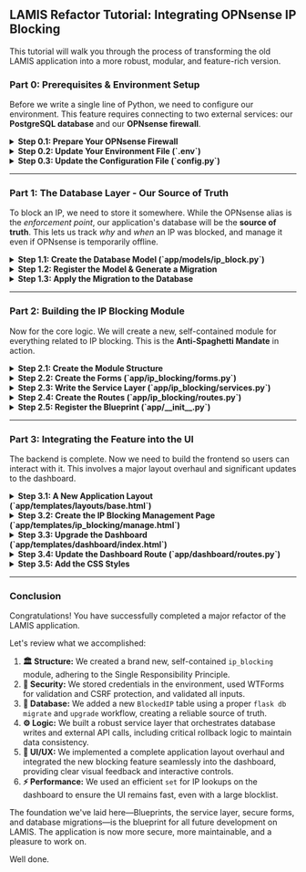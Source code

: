 ## LAMIS Refactor Tutorial: Integrating OPNsense IP Blocking

This tutorial will walk you through the process of transforming the old LAMIS application into a more robust, modular, and feature-rich version.

### Part 0: Prerequisites & Environment Setup

Before we write a single line of Python, we need to configure our environment. This feature requires connecting to two external services: our **PostgreSQL database** and our **OPNsense firewall**.

<details>
<summary><strong>Step 0.1: Prepare Your OPNsense Firewall</strong></summary>

For LAMIS to block IPs, it needs three things from OPNsense:
1.  An API Key and Secret for authentication.
2.  The name of a Firewall Alias where it will store the list of blocked IPs.
3.  The URL to your OPNsense instance.

#### **Getting an API Key and Secret**

1.  Log in to your OPNsense firewall (e.g., `https://192.168.111.1:8443/`).
2.  Navigate to **System &rarr; Access &rarr; Users**.
3.  Find the user you want to generate API keys for (or create a new, dedicated user for LAMIS).
4.  Click the "plus" (+) button under the `API-Keys` section for that user.
5.  OPNsense will generate a new Key and Secret. **Copy these immediately.** The Secret is only shown once.

    *(Here you would include a screenshot of the OPNsense UI showing the API key generation)*
    ![OPNsense API Key Generation](API.png)

#### **Creating a Firewall Alias**

An Alias is just a named list. We will create an Alias of type "Host(s)" that will hold all the IPs we want to block.

1.  In OPNsense, navigate to **Firewall &rarr; Aliases**.
2.  Click the "plus" (+) button to add a new alias.
3.  Configure it as follows:
    *   **Name:** Give it a descriptive name, like `LAMIS_Blocklist`. **You must remember this exact name.**
    *   **Type:** `Host(s)`
    *   **Content:** You can leave this blank for now. LAMIS will populate it.
    *   **Description:** "IPs blocked by the LAMIS application."
4.  Save and Apply changes.

#### **Create a Firewall Rule (NANTI AJA NANTI KEBLOCK KITA SEMUA TAPI READ TO UNDERSTAND)**

Finally, you need a firewall rule that uses this alias to actually block traffic. A common place to put this is on your WAN interface.

1.  Navigate to **Firewall &rarr; Rules &rarr; WAN**.
2.  Create a new rule:
    *   **Action:** `Block`
    *   **Interface:** `WAN`
    *   **Direction:** `in`
    *   **Source:** Choose your new alias (`LAMIS_Blocklist`) from the list.
    *   **Destination:** `Any`
    *   **Description:** "Block incoming traffic from LAMIS blocklist".
3.  Save and Apply changes. Make sure this rule is positioned correctly in your ruleset (usually near the top).

</details>

<details>
<summary><strong>Step 0.2: Update Your Environment File (`.env`)</strong></summary>

Now that you have your OPNsense credentials, you must store them securely as environment variables. **Never hardcode secrets in your code.**

Open your `.env` file and add the new variables for OPNsense.

```dotenv
# .env

# --- Existing Variables ---
SECRET_KEY='this-is-a-secret-please-change-it'
DATABASE_URL='postgresql://postgres:password@localhost:5432/orm_db'
ENCRYPTION_KEY='A7tR3tgrehdheqAYbjR-Ij1fw_a68OSdcSIk1eIxwtc='

# --- NEW: OPNsense Firewall Integration ---
# The base URL of your OPNsense firewall
OPNSENSE_URL='https://192.168.111.1:8443'

# The API Key generated in OPNsense (System -> Access -> Users -> API Keys)
OPNSENSE_API_KEY='YOUR_API_KEY_HERE'

# The API Secret corresponding to the key
OPNSENSE_API_SECRET='YOUR_API_SECRET_HERE'

# The EXACT name of the IP Alias you created in OPNsense to hold the blocked IPs
OPNSENSE_ALIAS_NAME='LAMIS_Blocklist'
```

**Why do we do this?**
The `.env` file is typically included in your project's `.gitignore` file, meaning it's never committed to version control. This prevents your secret keys from being exposed in your repository. The `python-dotenv` library loads these variables into the application's environment at runtime, where our `config.py` can access them.

</details>

<details>
<summary><strong>Step 0.3: Update the Configuration File (`config.py`)</strong></summary>

Next, we need to teach our Flask application how to read these new variables from the environment.

Update `config.py` to load the OPNsense settings.

```python
# config.py

import os
from dotenv import load_dotenv

basedir = os.path.abspath(os.path.dirname(__name__))
load_dotenv(os.path.join(basedir, ".env"))


class Config:
    """
    Application configuration class.
    Loads settings from environment variables for security and flexibility.
    """

    # Flask Core
    SECRET_KEY = os.environ.get("SECRET_KEY")

    # Database
    SQLALCHEMY_DATABASE_URI = os.environ.get("DATABASE_URL")
    SQLALCHEMY_TRACK_MODIFICATIONS = False

    # Credential Encryption
    ENCRYPTION_KEY = os.environ.get("ENCRYPTION_KEY")

    # --- NEW: OPNsense Firewall Integration ---
    OPNSENSE_URL = os.environ.get("OPNSENSE_URL")
    OPNSENSE_API_KEY = os.environ.get("OPNSENSE_API_KEY")
    OPNSENSE_API_SECRET = os.environ.get("OPNSENSE_API_SECRET")
    OPNSENSE_ALIAS_NAME = os.environ.get("OPNSENSE_ALIAS_NAME")

```

**Explanation:**
*   `os.environ.get("VAR_NAME")`: This is the standard Python way to access an environment variable. Using `.get()` is safer than `[]` because it returns `None` if the variable isn't found, preventing a crash.
*   By adding these here, any part of our Flask application can access them via `current_app.config['OPNSENSE_URL']`. This centralizes configuration management.

</details>

***

### Part 1: The Database Layer - Our Source of Truth

To block an IP, we need to store it somewhere. While the OPNsense alias is the *enforcement point*, our application's database will be the **source of truth**. This lets us track *why* and *when* an IP was blocked, and manage it even if OPNsense is temporarily offline.

<details>
<summary><strong>Step 1.1: Create the Database Model (`app/models/ip_block.py`)</strong></summary>

A "model" is a Python class that represents a table in our database. We'll use SQLAlchemy to define the structure of our new `blocked_ips` table.

Create a new file: `app/models/ip_block.py`

```python
# app/models/ip_block.py

from datetime import datetime
from typing import Optional

from app.models import db


class BlockedIP(db.Model):
    """
    Represents a single IP address that has been blocked.
    This table is the application's source of truth for blocked entities.
    """

    __tablename__ = "blocked_ips"

    id = db.Column(db.Integer, primary_key=True)
    ip_address = db.Column(db.String(45), unique=True, nullable=False, index=True)
    reason = db.Column(db.String(255), nullable=True)
    blocked_at = db.Column(db.DateTime, nullable=False, default=datetime.utcnow)
    # user_id = db.Column(db.Integer, db.ForeignKey('users.id'), nullable=False)
    # blocked_by = db.relationship('User')

    def __repr__(self) -> str:
        return f"<BlockedIP {self.ip_address}>"

    @staticmethod
    def is_blocked(ip_address: str) -> bool:
        """
        A quick, efficient check to see if an IP address exists in the table.
        """
        return db.session.query(
            BlockedIP.query.filter_by(ip_address=ip_address).exists()
        ).scalar()

```

**Code Explanation:**
*   `class BlockedIP(db.Model)`: This class inherits from `db.Model`, which is the base class for all models in Flask-SQLAlchemy.
*   `__tablename__ = "blocked_ips"`: Explicitly names the table in our database.
*   `db.Column(...)`: Each attribute of this type defines a column in the table.
    *   `db.Integer, primary_key=True`: The unique ID for each row.
    *   `db.String(45)`: A string column. We use 45 characters to accommodate IPv6 addresses.
    *   `unique=True`: Enforces that no two rows can have the same IP address.
    *   `index=True`: Tells the database to create an index on this column, making lookups by IP address much faster.
    *   `db.DateTime, default=datetime.utcnow`: Stores the timestamp of when the block occurred. `default=datetime.utcnow` automatically sets the current time.
*   `@staticmethod`: This decorator means the `is_blocked` method belongs to the class itself, not an instance of the class. You can call it directly: `BlockedIP.is_blocked("1.2.3.4")`.
*   `.exists()`.`scalar()`: This is a highly efficient way to check for existence. Instead of fetching the whole row, it asks the database for a simple True/False, which is much faster.

</details>

<details>
<summary><strong>Step 1.2: Register the Model & Generate a Migration</strong></summary>

Flask-Migrate, our database version control tool, needs to know that this new model exists.

#### **Register the Model**
First, import the new model in `app/__init__.py`. This ensures it's registered with SQLAlchemy when the app starts.

```python
# app/__init__.py
# ... (other imports)
from app.models.wazuh import WazuhManager

# NEW: Import the new BlockedIP model so Flask-Migrate can see it
from app.models.ip_block import BlockedIP
import logging
# ... (rest of the file)
```

#### **Generate the Migration Script**
Now, we can ask Flask-Migrate to compare our models with the current database state and generate a script to bridge the gap.

In your terminal, run:
```bash
flask db migrate -m "Add BlockedIP table"
```

This command will create a new file in `migrations/versions/`. It will have a name like `3efc8f9f0385_add_blockedip_table.py`. This file contains the Python code to create our new table.

```python
# migrations/versions/3efc8f9f0385_add_blockedip_table.py

"""Add BlockedIP table

Revision ID: 3efc8f9f0385
Revises: 427d82c6e0ac # This points to the previous migration
Create Date: 2025-07-11 09:11:04.702232

"""
from alembic import op
import sqlalchemy as sa


# revision identifiers, used by Alembic.
revision = '3efc8f9f0385'
down_revision = '427d82c6e0ac'
branch_labels = None
depends_on = None


def upgrade():
    # This function defines what happens when we 'upgrade' the database
    op.create_table('blocked_ips',
        sa.Column('id', sa.Integer(), nullable=False),
        sa.Column('ip_address', sa.String(length=45), nullable=False),
        sa.Column('reason', sa.String(length=255), nullable=True),
        sa.Column('blocked_at', sa.DateTime(), nullable=False),
        sa.PrimaryKeyConstraint('id')
    )
    with op.batch_alter_table('blocked_ips', schema=None) as batch_op:
        batch_op.create_index(batch_op.f('ix_blocked_ips_ip_address'), ['ip_address'], unique=True)


def downgrade():
    # This function defines the reverse operation, to 'downgrade' the database
    with op.batch_alter_table('blocked_ips', schema=None) as batch_op:
        batch_op.drop_index(batch_op.f('ix_blocked_ips_ip_address'))

    op.drop_table('blocked_ips')
```
**Why do we need migrations?**
They provide a clear, version-controlled history of your database schema. Anyone on the team can check out the code, run the migrations, and have an identical database structure. It's repeatable and reliable.

</details>

<details>
<summary><strong>Step 1.3: Apply the Migration to the Database</strong></summary>

The previous step only created the *script*. This step will execute that script against your database.

In your terminal, run:
```bash
flask db upgrade
```

You should see output indicating that the migration is being applied. Now, if you inspect your PostgreSQL database, you will see the new `blocked_ips` table!

</details>

***

### Part 2: Building the IP Blocking Module

Now for the core logic. We will create a new, self-contained module for everything related to IP blocking. This is the **Anti-Spaghetti Mandate** in action.

<details>
<summary><strong>Step 2.1: Create the Module Structure</strong></summary>

Create a new directory `app/ip_blocking/`. Inside it, create four empty files:
```
app/
└── ip_blocking/
    ├── __init__.py         # Makes this a Python package
    ├── forms.py            # For our WTForms
    ├── routes.py           # For our Flask routes/endpoints
    └── services.py         # For our business logic
```

</details>

<details>
<summary><strong>Step 2.2: Create the Forms (`app/ip_blocking/forms.py`)</strong></summary>

Forms are our first line of defense. They provide server-side validation and CSRF (Cross-Site Request Forgery) protection automatically.

Populate `app/ip_blocking/forms.py`:
```python
# app/ip_blocking/forms.py

from flask_wtf import FlaskForm
from wtforms import StringField, HiddenField, SubmitField
from wtforms.validators import DataRequired, IPAddress


class BlockIPForm(FlaskForm):
    """Form for the action of blocking an IP."""

    ip_address = HiddenField("IP Address", validators=[DataRequired(), IPAddress()])
    reason = HiddenField("Reason")
    submit = SubmitField("Block IP")


class UnblockIPForm(FlaskForm):
    """Form for the action of unblocking an IP."""

    ip_address = HiddenField("IP Address", validators=[DataRequired(), IPAddress()])
    submit = SubmitField("Unblock")
```

**Code Explanation:**
*   `HiddenField`: We use hidden fields because the user won't be typing the IP address into a text box. Instead, they'll click a "Block" button next to an alert. We will use JavaScript to populate these hidden fields before submitting the form.
*   `validators`: This is the crucial part.
    *   `DataRequired()`: Ensures the field is not empty.
    *   `IPAddress()`: A built-in validator that ensures the submitted value is a valid IPv4 or IPv6 address. This prevents us from trying to block invalid data.

</details>

<details>
<summary><strong>Step 2.3: Write the Service Layer (`app/ip_blocking/services.py`)</strong></summary>

This is the brain of our new feature. The "service layer" contains all the business logic, separate from the web routes. This makes the logic reusable and easier to test.

Populate `app/ip_blocking/services.py`:
```python
# app/ip_blocking/services.py

import ipaddress
import requests
from typing import List, Tuple, Optional

from flask import current_app
from sqlalchemy.exc import IntegrityError

from app.models import db
from app.models.ip_block import BlockedIP


def get_all_blocked_ips():
    """Fetches all blocked IPs from the database, ordered by most recent."""
    return BlockedIP.query.order_by(BlockedIP.blocked_at.desc())


def get_blocked_ips_as_set() -> set:
    """
    Fetches all blocked IP addresses as a set for efficient lookups.
    This is much faster than querying the DB repeatedly in a loop.
    """
    ips = db.session.query(BlockedIP.ip_address).all()
    return {ip[0] for ip in ips}


def block_ip(ip_to_block: str, reason: str) -> Tuple[bool, str]:
    """
    Main service function to block an IP address.
    Orchestrates validation, database insertion, and the firewall API call.
    """
    # 1. 🔐 Security: Validate the input is a valid IP address.
    try:
        ipaddress.ip_address(ip_to_block)
    except ValueError:
        msg = f"Invalid IP address format: {ip_to_block}"
        current_app.logger.warning(msg)
        return False, msg

    # 2. 🏛️ Logic: Check if already blocked to avoid duplicate work.
    if BlockedIP.is_blocked(ip_to_block):
        msg = f"IP address {ip_to_block} is already in the blocklist."
        current_app.logger.info(msg)
        return True, msg

    # 3. 💾 Database: Add to our local database first.
    new_block = BlockedIP(ip_address=ip_to_block, reason=reason)
    db.session.add(new_block)
    try:
        db.session.commit()
    except IntegrityError:
        db.session.rollback()
        msg = f"IP address {ip_to_block} was already in the blocklist (race condition)."
        return True, msg
    except Exception as e:
        db.session.rollback()
        msg = f"Database error while blocking {ip_to_block}: {e}"
        return False, msg

    # 4. 🔥 Firewall: Update the OPNsense alias.
    success, message = _update_opnsense_alias()
    if not success:
        # If the firewall update fails, we must roll back the database change
        current_app.logger.error(f"Rolling back database entry for {ip_to_block}.")
        db.session.delete(new_block)
        db.session.commit()
        return False, message

    return True, f"Successfully blocked {ip_to_block} and updated firewall."


def unblock_ip(ip_to_unblock: str) -> Tuple[bool, str]:
    """Main service function to unblock an IP address."""
    record = BlockedIP.query.filter_by(ip_address=ip_to_unblock).first()
    if not record:
        msg = f"IP address {ip_to_unblock} is not in the blocklist."
        return False, msg

    # Delete from our DB first.
    db.session.delete(record)
    db.session.commit()

    # Update OPNsense.
    success, message = _update_opnsense_alias()
    if not success:
        # This is a problem state: IP is unblocked in LAMIS but not on the firewall.
        current_app.logger.error(f"Firewall update failed after unblocking {ip_to_unblock}.")
        return False, f"{message}. The IP is unblocked in LAMIS, but the firewall update failed."

    return True, f"Successfully unblocked {ip_to_unblock}."


def _get_alias_uuid(alias_name: str, auth: tuple, base_url: str) -> Optional[str]:
    """Fetches the UUID of an alias by its name."""
    try:
        response = requests.get(f"{base_url}/api/firewall/alias/get", auth=auth, verify=False, timeout=10)
        response.raise_for_status()
        aliases = response.json().get("alias", {}).get("aliases", {}).get("alias", {})
        for uuid, details in aliases.items():
            if details.get("name") == alias_name:
                return uuid
        return None
    except requests.exceptions.RequestException as e:
        current_app.logger.error(f"Error fetching alias UUID: {e}")
        return None


def _update_opnsense_alias() -> Tuple[bool, str]:
    """
    Private helper to communicate with the OPNsense API.
    It updates a pre-defined alias with the full list of blocked IPs.
    """
    config = current_app.config
    base_url, api_key, api_secret, alias_name = (
        config.get("OPNSENSE_URL"),
        config.get("OPNSENSE_API_KEY"),
        config.get("OPNSENSE_API_SECRET"),
        config.get("OPNSENSE_ALIAS_NAME"),
    )

    if not all([base_url, api_key, api_secret, alias_name]):
        msg = "OPNsense configuration is incomplete in .env file."
        return False, msg

    auth = (api_key, api_secret)
    alias_uuid = _get_alias_uuid(alias_name, auth, base_url)
    if not alias_uuid:
        msg = f"Could not find UUID for alias '{alias_name}'."
        return False, msg

    content = "\n".join(get_blocked_ips_as_set())
    api_url = f"{base_url}/api/firewall/alias/setItem/{alias_uuid}"
    payload = {"alias": {"content": content, "enabled": "1", "name": alias_name}}

    try:
        response = requests.post(api_url, auth=auth, json=payload, verify=False, timeout=10)
        response.raise_for_status()
        if response.json().get("result") == "saved":
            reconfigure_url = f"{base_url}/api/firewall/alias/reconfigure"
            reconfigure_response = requests.post(reconfigure_url, auth=auth, json={}, verify=False, timeout=15)
            reconfigure_response.raise_for_status()
            if reconfigure_response.json().get("status") == "ok":
                return True, "Firewall alias updated successfully."
            else:
                return False, "Failed to apply changes on OPNsense."
        else:
            return False, f"OPNsense API reported failure: {response.text}"
    except requests.exceptions.RequestException as e:
        msg = f"Network error communicating with OPNsense: {e}"
        return False, msg
```
*Note: I have simplified the code slightly from the `after.txt` version for clarity in this tutorial, removing some redundant logging and payload fields. The core logic is identical.*

**Code Explanation:**
*   `get_blocked_ips_as_set()`: This is a performance optimization. Checking `ip in my_set` is vastly faster than `ip in my_list`, especially for large lists. The dashboard will use this for quick UI checks. The `{ip[0] for ip in ips}` is a "set comprehension," a concise way to build a set.
*   `block_ip()`: This is our transaction script.
    1.  It validates the IP with the `ipaddress` library. This is a redundant check (WTForms already did it), but it's good practice for service layers to be self-contained and not trust their inputs.
    2.  It adds the IP to our database.
    3.  It calls `_update_opnsense_alias()` to sync the change to the firewall.
    4.  **CRITICAL**: If the firewall update fails, it *rolls back* the database change (`db.session.delete(new_block)`). This keeps our application state consistent with the firewall state.
*   `_update_opnsense_alias()`: This is the I/O heavy function.
    1.  It fetches all necessary config from `current_app.config`.
    2.  It calls a helper `_get_alias_uuid` to find the unique ID for our alias by its name. APIs often work with UUIDs, not names.
    3.  It fetches the *entire* list of blocked IPs from our database and joins them with newlines (`\n`). OPNsense expects the full list every time.
    4.  It makes two API calls: one to `setItem` to update the alias content, and a second to `reconfigure` to apply the changes.

</details>

<details>
<summary><strong>Step 2.4: Create the Routes (`app/ip_blocking/routes.py`)</strong></summary>

Routes are the "glue" that connect incoming web requests to our service logic. They should be "thin," meaning they do minimal work themselves and delegate the heavy lifting to the service layer.

Populate `app/ip_blocking/routes.py`:
```python
# app/ip_blocking/routes.py

from flask import (
    Blueprint, render_template, flash, redirect, url_for, request
)
from flask_login import login_required

from app.ip_blocking.forms import BlockIPForm, UnblockIPForm
from app.ip_blocking.services import (
    get_all_blocked_ips, block_ip, unblock_ip
)

bp = Blueprint("ip_blocking", __name__, url_prefix="/blocking")


@bp.route("/")
@login_required
def manage():
    """Displays the main IP blocking management page."""
    page = request.args.get("page", 1, type=int)
    blocked_ips_paginated = get_all_blocked_ips().paginate(
        page=page, per_page=20, error_out=False
    )
    unblock_form = UnblockIPForm()
    return render_template(
        "ip_blocking/manage.html",
        pagination=blocked_ips_paginated,
        unblock_form=unblock_form,
    )


@bp.route("/block", methods=["POST"])
@login_required
def block():
    """Handles the POST request to block an IP."""
    form = BlockIPForm()
    if form.validate_on_submit():
        success, message = block_ip(
            ip_to_block=form.ip_address.data,
            reason=form.reason.data
        )
        if success:
            flash(message, "success")
        else:
            flash(message, "danger")
    else:
        flash(f"Invalid data received for blocking request. Errors: {form.errors}", "danger")
    
    return redirect(request.referrer or url_for("dashboard.index"))


@bp.route("/unblock", methods=["POST"])
@login_required
def unblock():
    """Handles the POST request to unblock an IP."""
    form = UnblockIPForm()
    if form.validate_on_submit():
        success, message = unblock_ip(ip_to_unblock=form.ip_address.data)
        if success:
            flash(message, "success")
        else:
            flash(message, "danger")
    else:
        flash(f"Invalid data received for unblocking request. Errors: {form.errors}", "danger")

    return redirect(url_for("ip_blocking.manage"))
```
**Code Explanation:**
*   `bp = Blueprint(...)`: We define a Blueprint. All routes here will be prefixed with `/blocking`.
*   `@login_required`: A decorator from Flask-Login that ensures only authenticated users can access these routes.
*   `manage()`: This route handles the main management page. It gets the list of blocked IPs from the service and uses `.paginate()` to prepare the data for display across multiple pages.
*   `block()` and `unblock()`: These routes only accept `POST` requests, which is a security best practice for actions that change data.
    *   `form = BlockIPForm()`: It instantiates the form. Flask-WTF automatically populates it with the submitted data.
    *   `form.validate_on_submit()`: This is magic. It checks if the request is a `POST` and if all the validators on the form fields pass. It also checks the CSRF token.
    *   `flash(message, category)`: This stores a message that will be displayed to the user on the next page they visit. It's how we provide feedback like "IP blocked successfully."
    *   `redirect(request.referrer ...)`: This sends the user back to the page they came from (e.g., the dashboard), which is a great user experience.

</details>

<details>
<summary><strong>Step 2.5: Register the Blueprint (`app/__init__.py`)</strong></summary>

Finally, we tell our main application factory that this new blueprint exists.

Update `app/__init__.py`:
```python
# app/__init__.py

# ... (at the top with other imports)
from app.models.ip_block import BlockedIP
import logging

login_manager = LoginManager()
migrate = Migrate()


def create_app(config_class=Config):
    app = Flask(__name__)
    app.config.from_object(config_class)
    # ... (db, migrate, login_manager inits)

    with app.app_context():
        from .auth import routes as auth_routes
        from .dashboard import routes as dashboard_routes
        from .alerts import routes as alert_routes
        from .managers import routes as manager_routes

        # NEW: Import and register the ip_blocking blueprint
        from .ip_blocking import routes as ip_blocking_routes

        app.register_blueprint(auth_routes.bp)
        app.register_blueprint(dashboard_routes.bp)
        app.register_blueprint(alert_routes.bp)
        app.register_blueprint(manager_routes.bp)
        app.register_blueprint(ip_blocking_routes.bp)

        # ... (rest of the file)
```
Now, Flask is aware of the `/blocking` URLs and will direct requests to our new `ip_blocking/routes.py` file.

</details>

***

### Part 3: Integrating the Feature into the UI

The backend is complete. Now we need to build the frontend so users can interact with it. This involves a major layout overhaul and significant updates to the dashboard.

<details>
<summary><strong>Step 3.1: A New Application Layout (`app/templates/layouts/base.html`)</strong></summary>

A good application needs a consistent and professional layout. We are moving from a very basic page to a modern sidebar-based design.

First, **delete the old `app/templates/layouts/base.html`** and replace it with this new content:

```html
<!-- app/templates/layouts/base.html -->
<!DOCTYPE html>
<html lang="en">
<head>
    <meta charset="UTF-8">
    <meta name="viewport" content="width=device-width, initial-scale=1.0">
    <title>{% block page_title %}LAMIS Dashboard{% endblock %}</title>
    <!-- Icon Library -->
    <link rel="stylesheet" href="https://cdn-uicons.flaticon.com/2.6.0/uicons-solid-rounded/css/uicons-solid-rounded.css">
    <link rel="stylesheet" href="https://cdn-uicons.flaticon.com/2.6.0/uicons-bold-rounded/css/uicons-bold-rounded.css">
    
    <!-- Core and Component Stylesheets -->
    <link rel="stylesheet" href="{{ url_for('static', filename='css/style.css') }}">
    <link rel="stylesheet" href="{{ url_for('static', filename='css/layout.css') }}">
    <link rel="stylesheet" href="{{ url_for('static', filename='css/dashboard.css') }}">
    <link rel="stylesheet" href="{{ url_for('static', filename='css/manager.css') }}">
</head>
<body>
    <div class="app-wrapper">
        <aside class="sidebar">
            <div class="sidebar-header">
                <i class="fi fi-sr-shield-check logo-icon"></i>
                <div class="logo-text">
                    <h1>LAMIS</h1>
                    <p>Log Analysis & Monitoring</p>
                </div>
            </div>

            <nav class="sidebar-nav">
                <ul>
                    <li>
                        <a href="{{ url_for('dashboard.index') }}" class="{{ 'active' if request.blueprint == 'dashboard' else '' }}">
                            <i class="fi fi-sr-dashboard nav-icon"></i> Dashboard
                        </a>
                    </li>
                    <li>
                        <a href="{{ url_for('ip_blocking.manage') }}" class="{{ 'active' if request.blueprint == 'ip_blocking' else '' }}">
                            <i class="fi fi-sr-lock nav-icon"></i> IP Blocking
                        </a>
                    </li>
                    <li>
                        <a href="{{ url_for('managers.manage') }}" class="{{ 'active' if request.blueprint == 'managers' else '' }}">
                            <i class="fi fi-sr-database nav-icon"></i> Manage Indexers
                        </a>
                    </li>
                </ul>
            </nav>

            <div class="sidebar-footer">
                <a href="{{ url_for('auth.logout') }}">
                    <i class="fi fi-sr-exit nav-icon"></i> Sign Out
                </a>
            </div>
        </aside>

        <main class="main-content">
            <div class="content-container">
                {% block content %}{% endblock %}
            </div>
        </main>
    </div>
    {% block scripts %}{% endblock %}
</body>
</html>
```
**Code Explanation:**
*   `{% extends "layouts/base.html" %}`: All other pages will now inherit this structure.
*   `{% block content %}{% endblock %}`: This is the placeholder where the content of child templates will be injected.
*   `{% block scripts %}{% endblock %}`: A new block for page-specific JavaScript.
*   `url_for('static', filename='...')`: The correct way to link to CSS/JS files.
*   `class="{{ 'active' if request.blueprint == '...' else '' }}"`: This is clever Jinja2 logic. It checks which blueprint the current page belongs to and adds the `active` class to the corresponding sidebar link, highlighting it for the user.
*   We've added a new navigation link for "IP Blocking" that points to `ip_blocking.manage`.

</details>

<details>
<summary><strong>Step 3.2: Create the IP Blocking Management Page (`app/templates/ip_blocking/manage.html`)</strong></summary>

This is the UI for the `manage` route we created earlier. It will list all blocked IPs and allow unblocking.

Create the new file `app/templates/ip_blocking/manage.html`:

```html
<!-- app/templates/ip_blocking/manage.html -->
{% extends "layouts/base.html" %}

{% block page_title %}IP Blocking Management{% endblock %}

{% block content %}
    <div class="page-header">
        <h1><i class="fi fi-sr-lock"></i> IP Blocking Management</h1>
        <p>View all IPs currently being blocked by LAMIS via the OPNsense firewall.</p>
    </div>

    <div class="flash-messages">
        {% with messages = get_flashed_messages(with_categories=true) %}
            {% if messages %}
                {% for category, message in messages %}
                    <div class="alert-{{ category }}">{{ message }}</div>
                {% endfor %}
            {% endif %}
        {% endwith %}
    </div>

    <div class="card">
        <div class="table-container">
            <table>
                <thead>
                    <tr>
                        <th>IP Address</th>
                        <th>Reason for Block</th>
                        <th>Blocked At (UTC)</th>
                        <th>Actions</th>
                    </tr>
                </thead>
                <tbody>
                    {% if pagination.items %}
                        {% for ip in pagination.items %}
                        <tr>
                            <td><code class="ip-address">{{ ip.ip_address }}</code></td>
                            <td>{{ ip.reason or 'N/A' }}</td>
                            <td>{{ ip.blocked_at.strftime('%Y-%m-%d %H:%M:%S') }}</td>
                            <td>
                                <form action="{{ url_for('ip_blocking.unblock') }}" method="post" class="unblock-form">
                                    {{ unblock_form.hidden_tag() }}
                                    {{ unblock_form.ip_address }}
                                    <button type="submit" class="btn btn-unblock" data-ip="{{ ip.ip_address }}">Unblock</button>
                                </form>
                            </td>
                        </tr>
                        {% endfor %}
                    {% else %}
                        <tr>
                            <td colspan="4" class="empty-state">
                                <i class="fi fi-br-shield-check"></i>
                                <p>No IPs are currently blocked.</p>
                            </td>
                        </tr>
                    {% endif %}
                </tbody>
            </table>
        </div>
        
        {% if pagination.pages > 1 %}
        <div class="pagination">
            <a href="{{ url_for('ip_blocking.manage', page=pagination.prev_num) if pagination.has_prev else '#' }}" class="btn-page {% if not pagination.has_prev %}disabled{% endif %}">« Previous</a>
            <span class="page-info">Page {{ pagination.page }} of {{ pagination.pages }}</span>
            <a href="{{ url_for('ip_blocking.manage', page=pagination.next_num) if pagination.has_next else '#' }}" class="btn-page {% if not pagination.has_next %}disabled{% endif %}">Next »</a>
        </div>
        {% endif %}
    </div>
{% endblock %}

{% block scripts %}
<script>
document.addEventListener('DOMContentLoaded', function() {
    const unblockForms = document.querySelectorAll('.unblock-form');
    unblockForms.forEach(form => {
        form.addEventListener('submit', function(event) {
            const button = event.target.querySelector('.btn-unblock');
            const ip = button.dataset.ip;
            event.target.querySelector('input[name="ip_address"]').value = ip;
        });
    });
});
</script>
{% endblock %}
```
**Code Explanation:**
*   `pagination.items`: We loop through the items for the current page provided by the pagination object from our route.
*   `unblock_form.hidden_tag()`: Renders the CSRF token, crucial for security.
*   `data-ip="{{ ip.ip_address }}"`: We store the IP address in a `data-*` attribute on the button itself.
*   **JavaScript Block**: This is a key pattern. When a form is submitted, the script intercepts it, reads the `data-ip` from the button that was clicked, and sets the value of the hidden `ip_address` input field. This is how we pass the correct IP to the backend.

</details>

<details>
<summary><strong>Step 3.3: Upgrade the Dashboard (`app/templates/dashboard/index.html`)</strong></summary>

This is where the magic happens for the user. We will modify the dashboard to show block buttons and status.

Replace the content of `app/templates/dashboard/index.html` with the following:

```html
{% extends "layouts/base.html" %}

{% block page_title %}Dashboard{% endblock %}

{% block content %}
    <header class="page-header">
        <h1><i class="fi fi-sr-dashboard"></i> LAMIS Dashboard</h1>
        <p class="tagline">Log Analysis and Monitoring System - Monitor and manage your security status</p>
    </header>

    {% with messages = get_flashed_messages(with_categories=true) %}
        {% if messages %}
            {% for category, message in messages %}
                <div class="alert-{{ category }}">
                    {{ message }} 
                    {% if 'Connection Error' in message %}
                        <a href="{{ url_for('managers.manage') }}">Review configuration.</a>
                    {% endif %}
                </div>
            {% endfor %}
        {% endif %}
    {% endwith %}

    <div class="stats-grid">
        {% set connected_managers = manager_statuses|selectattr(1, 'equalto', True)|list %}
        {% set total_managers = manager_statuses|length %}
        
        <div class="card stat-card">
            <h3>System Status</h3>
            {% if total_managers > 0 and connected_managers|length == total_managers %}
                <div class="value status-protected">Protected</div>
            {% else %}
                <div class="value status-error">Error</div>
            {% endif %}
            <div class="meta">{{ connected_managers|length }} of {{ total_managers }} systems operational</div>
        </div>

        <div class="card stat-card">
            <h3>Blocked IPs</h3>
            <div class="value">{{ blocked_ips_set|length }}</div>
            <div class="meta">Total IPs in blocklist</div>
        </div>
        <div class="card stat-card">
            <h3>Recent Alerts</h3>
            <div class="value">{{ alerts|length }}</div>
            <div class="meta">In the last fetch</div>
        </div>
    </div>

    <div class="activity-feed">
        <div class="activity-header">
            <h2><i class="fi fi-br-time-past"></i> Recent Activity</h2>
            <span class="activity-count">{{ alerts|length }} recent alerts</span>
        </div>
        {% if alerts %}
            <div class="activity-list">
                {% for alert in alerts %}
                    {% set src_ip = alert._source.data.srcip if alert._source.data and 'srcip' in alert._source.data else None %}
                    {% set is_blocked = src_ip and src_ip in blocked_ips_set %}

                    <div class="activity-item-wrapper">
                        <a href="{{ url_for('alerts.detail', manager_id=alert._source_manager_id, index_name=alert._index, alert_id=alert._id) }}" class="activity-link">
                            <div class="activity-item {% if is_blocked %}is-blocked{% endif %}">
                                <!-- ... (activity item content) ... -->
                                <div class="activity-content">
                                    <div class="activity-title">{{ alert._source.rule.description }}</div>
                                    <div class="activity-meta">
                                        <!-- ... (other meta items) ... -->
                                        {% if src_ip %}
                                        <span class="meta-item ip-address">
                                            <i class="fi fi-br-network-cloud"></i>
                                            {{ src_ip }}
                                            {% if is_blocked %}
                                                <i class="fi fi-sr-ban blocked-icon" title="This IP is blocked"></i>
                                            {% endif %}
                                        </span>
                                        {% endif %}
                                    </div>
                                </div>
                                <!-- ... (arrow icon) ... -->
                            </div>
                        </a>
                        {% if src_ip and not is_blocked %}
                        <div class="activity-actions">
                            <form action="{{ url_for('ip_blocking.block') }}" method="post" class="block-form">
                                {{ block_form.hidden_tag() }}
                                {{ block_form.ip_address }}
                                {{ block_form.reason }}
                                <button type="submit" class="btn-block" data-ip="{{ src_ip }}" data-reason="{{ alert._source.rule.description }}">
                                    <i class="fi fi-sr-lock"></i> Block IP
                                </button>
                            </form>
                        </div>
                        {% endif %}
                    </div>
                {% endfor %}
            </div>
        {% else %}
            <!-- ... (empty state) ... -->
        {% endif %}
    </div>
{% endblock %}

{% block scripts %}
<script>
document.addEventListener('DOMContentLoaded', function() {
    const blockForms = document.querySelectorAll('.block-form');
    blockForms.forEach(form => {
        form.addEventListener('submit', function(event) {
            const button = event.target.querySelector('.btn-block');
            const ip = button.dataset.ip;
            const reason = button.dataset.reason;
            event.target.querySelector('input[name="ip_address"]').value = ip;
            event.target.querySelector('input[name="reason"]').value = reason;
        });
    });
});
</script>
{% endblock %}
```
**Code Explanation:**
*   `{% set src_ip = ... %}`: We safely extract the source IP from the alert data. Not all alerts have a `srcip`.
*   `{% set is_blocked = src_ip and src_ip in blocked_ips_set %}`: This is the performance-critical check. Because `blocked_ips_set` is a Python set, this lookup is extremely fast, even with thousands of blocked IPs.
*   `{% if is_blocked %}is-blocked{% endif %}`: We conditionally add a CSS class to visually highlight alerts from already-blocked IPs.
*   `{% if src_ip and not is_blocked %}`: We only show the "Block IP" button if there *is* an IP and it's *not* already blocked.
*   **JavaScript**: This script is almost identical to the one on the manage page. It finds the `data-ip` and `data-reason` from the button and populates the hidden form fields before submission.

</details>

<details>
<summary><strong>Step 3.4: Update the Dashboard Route (`app/dashboard/routes.py`)</strong></summary>

Our new dashboard template needs more data than before (`blocked_ips_set` and `block_form`). We must update the route to provide it.

Update `app/dashboard/routes.py`:
```python
# app/dashboard/routes.py

from flask import render_template, Blueprint, flash
from flask_login import login_required

from app.dashboard.services import get_all_wazuh_alerts, get_managers_status

# NEW: Import forms and services for blocking
from app.ip_blocking.forms import BlockIPForm
from app.ip_blocking.services import get_blocked_ips_as_set

bp = Blueprint("dashboard", __name__)


@bp.route("/")
@login_required
def index():
    """
    Renders the main dashboard page.
    """
    manager_statuses = get_managers_status()

    # Check for any failures and flash a message
    failed_managers = [s for s in manager_statuses if not s[1]]
    if failed_managers:
        for manager, is_ok, status, message in failed_managers:
            flash(f"Connection Error for '{manager.name}': {message}", "danger")

    # Fetch alerts
    latest_alerts = get_all_wazuh_alerts(limit_per_manager=25)

    # NEW: Get the set of all blocked IPs for efficient checking in the template
    blocked_ips_set = get_blocked_ips_as_set()

    # NEW: Create a form instance to pass to the template for the block buttons
    block_form = BlockIPForm()

    return render_template(
        "dashboard/index.html",
        alerts=latest_alerts,
        manager_statuses=manager_statuses,
        blocked_ips_set=blocked_ips_set,
        block_form=block_form,
    )
```
**Code Explanation:**
*   We now import `BlockIPForm` and `get_blocked_ips_as_set`.
*   We call `get_blocked_ips_as_set()` to get our fast-lookup set.
*   We create an instance of `BlockIPForm`.
*   We pass both `blocked_ips_set` and `block_form` into the `render_template` function, making them available to our Jinja2 template.

</details>

<details>
<summary><strong>Step 3.5: Add the CSS Styles</strong></summary>

The final step is to add the CSS that makes our new UI elements look good and function correctly. These changes add the sidebar layout, table styles, and the interactive elements on the dashboard.

Because CSS is declarative and less about logic, you can copy and paste these files. The important parts to note are the styles for `.is-blocked` and `.activity-actions` which provide direct visual feedback for the new feature.

*   Create `app/static/css/layout.css` and paste the content from the `after.txt` file.
*   Update `app/static/css/dashboard.css` with the content from the `after.txt` file.
*   Update `app/static/css/style.css` with the content from the `after.txt` file.

</details>

***

### Conclusion

Congratulations! You have successfully completed a major refactor of the LAMIS application.

Let's review what we accomplished:
1.  **🏛️ Structure:** We created a brand new, self-contained `ip_blocking` module, adhering to the Single Responsibility Principle.
2.  **🔐 Security:** We stored credentials in the environment, used WTForms for validation and CSRF protection, and validated all inputs.
3.  **💾 Database:** We added a new `BlockedIP` table using a proper `flask db migrate` and `upgrade` workflow, creating a reliable source of truth.
4.  **⚙️ Logic:** We built a robust service layer that orchestrates database writes and external API calls, including critical rollback logic to maintain data consistency.
5.  **🎨 UI/UX:** We implemented a complete application layout overhaul and integrated the new blocking feature seamlessly into the dashboard, providing clear visual feedback and interactive controls.
6.  **⚡ Performance:** We used an efficient `set` for IP lookups on the dashboard to ensure the UI remains fast, even with a large blocklist.

The foundation we've laid here—Blueprints, the service layer, secure forms, and database migrations—is the blueprint for all future development on LAMIS. The application is now more secure, more maintainable, and a pleasure to work on.

Well done.